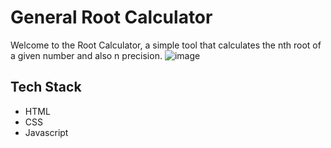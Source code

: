# General Root Calculator

Welcome to the Root Calculator, a simple tool that calculates the nth root of a given number and also n precision.
![image](https://github.com/TheDarkW3b/CalcDiverse/assets/54339318/19807a50-ccfb-4c10-9c21-38a7e0d18f18)


## Tech Stack
- HTML
- CSS
- Javascript
